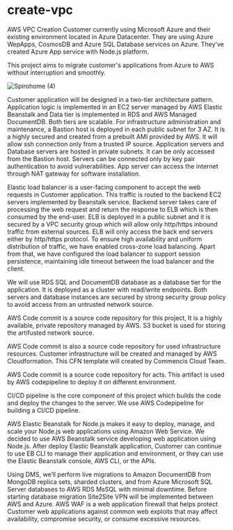 # create-vpc
AWS VPC Creation
Customer currently using Microsoft Azure and their existing environment located in Azure Datacenter. They are using Azure WepApps, CosmosDB and Azure SQL Database services on Azure. They’ve created Azure App service with Node.js platform.

This project aims to migrate customer's applications from Azure to AWS without interruption and smoothly.

![Spirohome (4)](https://user-images.githubusercontent.com/68296051/94397315-ddd44c00-0163-11eb-815f-df8956921889.jpg)


Customer application will be designed in a two-tier architecture pattern. Application logic is implemented in an EC2 server managed by AWS Elastic Beanstalk and Data tier is implemented in RDS and AWS Managed DocumentDB. Both tiers are scalable. For infrastructure administration and maintenance, a Bastion host is deployed in each public subnet for 3 AZ. It is a highly secured and created from a prebuilt AMI provided by AWS. It will allow ssh connection only from a trusted IP source. Application servers and Database servers are hosted in private subnets. It can be only accessed from the Bastion host. Servers can be connected only by key pair authentication to avoid vulnerabilities. App server can access the internet through NAT gateway for software installation.

Elastic load balancer is a user-facing component to accept the web requests in Customer application. This traffic is routed to the backend EC2 servers implemented by Beanstalk service. Backend server takes care of processing the web request and return the response to ELB which is then consumed by the end-user. ELB is deployed in a public subnet and it is secured by a VPC security group which will allow only http/https inbound traffic from external sources. ELB will only access the back end servers either by http/https protocol. To ensure high availability and uniform distribution of traffic, we have enabled cross-zone load balancing. Apart from that, we have configured the load balancer to support session persistence, maintaining idle timeout between the load balancer and the client.

We will use RDS SQL and DocumentDB database as a database tier for the application. It is deployed as a cluster with read/write endpoints. Both servers and database instances are secured by strong security group policy to avoid access from an untrusted network source.

AWS Code commit is a source code repository for this project, It is a highly available, private repository managed by AWS. S3 bucket is used for storing the artifusted network source.

AWS Code commit is also a source code repository for used infrastructure resources. Customer infrastructure will be created and managed by AWS Cloudformation. This CFN template will created by Commencis Cloud Team.

AWS Code commit is a source code repository for acts. This artifact is used by AWS codepipeline to deploy it on different environment.

CI/CD pipeline is the core component of this project which builds the code and deploy the changes to the server. We use AWS Codepipeline for building a CI/CD pipeline.

AWS Elastic Beanstalk for Node.js makes it easy to deploy, manage, and scale your Node.js web applications using Amazon Web Service. We decided to use AWS Beanstalk service developing web application using Node.js. After deploy Elastic Beanstalk application, Customer can continue to use EB CLI to manage their application and environment, or they can use the Elastic Beanstalk console, AWS CLI, or the APIs.

Using DMS, we’ll perform live migrations to Amazon DocumentDB from MongoDB replica sets, sharded clusters, and from Azure Microsoft SQL Server databases to AWS RDS MsSQL with minimal downtime. Before starting database migration Site2Site VPN will be implemented between AWS and Azure.
AWS WAF is a web application firewall that helps protect Customer web applications against common web exploits that may affect availability, compromise security, or consume excessive resources.
